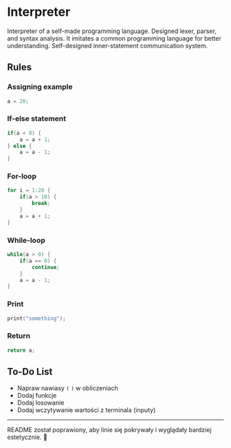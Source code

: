 # Interpreter

Interpreter of a self-made programming language. Designed lexer, parser, and syntax analysis.
It imitates a common programming language for better understanding.
Self-designed inner-statement communication system.

## Rules

### Assigning example
```c
a = 20;
```

### If-else statement
```c
if(a < 0) {
    a = a + 1;
} else {
    a = a - 1;
}
```

### For-loop
```c
for i = 1:20 {
    if(a > 10) {
        break;
    }
    a = a + 1;
}
```

### While-loop
```c
while(a > 0) {
    if(a == 0) {
        continue;
    }
    a = a - 1;
}
```

### Print
```c
print("something");
```

### Return
```c
return a;
```

## To-Do List
- Napraw nawiasy `(` `)` w obliczeniach
- Dodaj funkcje
- Dodaj losowanie
- Dodaj wczytywanie wartości z terminala (inputy)

---
README został poprawiony, aby linie się pokrywały i wyglądały bardziej estetycznie. 🚀

